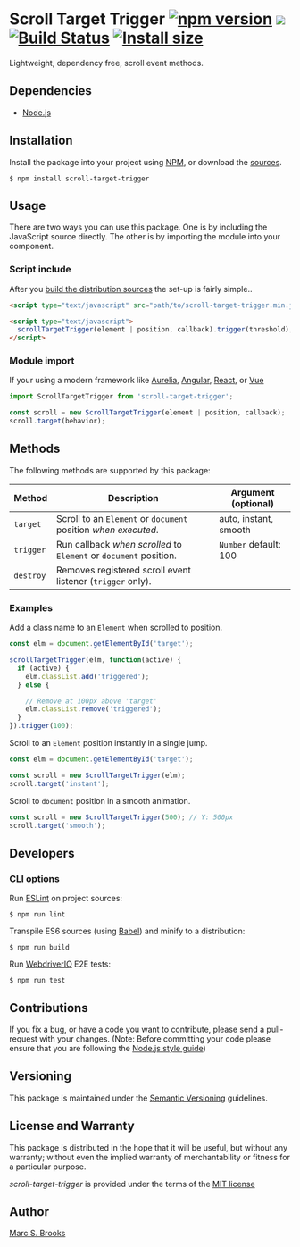 # Scroll Target Trigger [![npm version](https://badge.fury.io/js/scroll-target-trigger.svg)](https://badge.fury.io/js/scroll-target-trigger) [![](https://img.shields.io/npm/dm/scroll-target-trigger)](https://www.npmjs.com/package/scroll-target-trigger) [![Build Status](https://api.travis-ci.com/nuxy/scroll-target-trigger.svg?branch=master)](https://app.travis-ci.com/github/nuxy/scroll-target-trigger) [![Install size](https://packagephobia.com/badge?p=scroll-target-trigger)](https://packagephobia.com/result?p=scroll-target-trigger)

Lightweight, dependency free, scroll event methods.

## Dependencies

- [Node.js](https://nodejs.org)

## Installation

Install the package into your project using [NPM](https://npmjs.com), or download the [sources](https://github.com/nuxy/scroll-target-trigger/archive/master.zip).

    $ npm install scroll-target-trigger

## Usage

There are two ways you can use this package.  One is by including the JavaScript source directly.  The other is by importing the module into your component.

### Script include

After you [build the distribution sources](#cli-options) the set-up is fairly simple..

```html
<script type="text/javascript" src="path/to/scroll-target-trigger.min.js"></script>

<script type="text/javascript">
  scrollTargetTrigger(element | position, callback).trigger(threshold);
</script>
```

### Module import

If your using a modern framework like [Aurelia](https://aurelia.io), [Angular](https://angular.io), [React](https://reactjs.org), or [Vue](https://vuejs.org)

```javascript
import ScrollTargetTrigger from 'scroll-target-trigger';

const scroll = new ScrollTargetTrigger(element | position, callback);
scroll.target(behavior);
```

## Methods

The following methods are supported by this package:

| Method    | Description                                                       | Argument (optional)   |
|-----------|-------------------------------------------------------------------|-----------------------|
| `target`  | Scroll to an `Element` or `document` position _when executed_.    | auto, instant, smooth |
| `trigger` | Run callback _when scrolled_ to `Element` or `document` position. | `Number` default: 100 |
| `destroy` | Removes registered scroll event listener (`trigger` only).        |                       |

### Examples

Add a class name to an `Element` when scrolled to position.

```javascript
const elm = document.getElementById('target');

scrollTargetTrigger(elm, function(active) {
  if (active) {
    elm.classList.add('triggered');
  } else {

    // Remove at 100px above 'target'
    elm.classList.remove('triggered');
  }
}).trigger(100);
```

Scroll to an `Element` position instantly in a single jump.

```javascript
const elm = document.getElementById('target');

const scroll = new ScrollTargetTrigger(elm);
scroll.target('instant');
```

Scroll to `document` position in a smooth animation.

```javascript
const scroll = new ScrollTargetTrigger(500); // Y: 500px
scroll.target('smooth');
```

## Developers

### CLI options

Run [ESLint](https://eslint.org) on project sources:

    $ npm run lint

Transpile ES6 sources (using [Babel](https://babeljs.io)) and minify to a distribution:

    $ npm run build

Run [WebdriverIO](https://webdriver.io) E2E tests:

    $ npm run test

## Contributions

If you fix a bug, or have a code you want to contribute, please send a pull-request with your changes. (Note: Before committing your code please ensure that you are following the [Node.js style guide](https://github.com/felixge/node-style-guide))

## Versioning

This package is maintained under the [Semantic Versioning](https://semver.org) guidelines.

## License and Warranty

This package is distributed in the hope that it will be useful, but without any warranty; without even the implied warranty of merchantability or fitness for a particular purpose.

_scroll-target-trigger_ is provided under the terms of the [MIT license](http://www.opensource.org/licenses/mit-license.php)

## Author

[Marc S. Brooks](https://github.com/nuxy)
